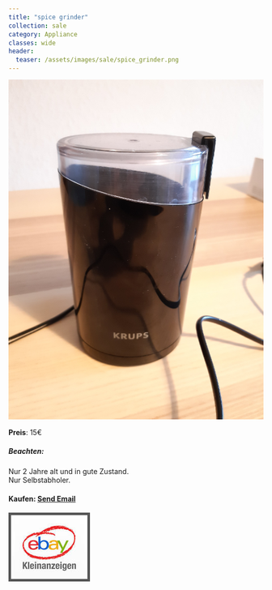 ```yaml
---
title: "spice grinder"
collection: sale
category: Appliance
classes: wide
header: 
  teaser: /assets/images/sale/spice_grinder.png
---
```




<a href="">
  <img src="/assets/images/sale/spice_grinder.png" alt="spice grinder">
</a>

**Preis**: 15€

##### Beachten:
Nur 2 Jahre alt und in gute Zustand.<br>Nur Selbstabholer.

#### Kaufen: <a href = "mailto:digitaldasler@gmail.com?subject=spice grinder">Send Email</a>

<a href="">
  <img src="/assets/images/ebay.png" alt="Ebay Kleinanzeigen" style="border: 5px solid #555">
</a>

